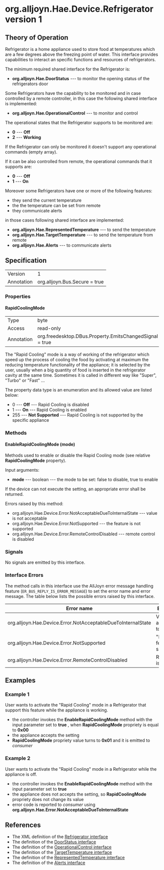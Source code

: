 # org.alljoyn.Hae.Device.Refrigerator version 1

## Theory of Operation

Refrigerator is a home appliance used to store food at temperatures which are a
few degrees above the freezing point of water.
This interface provides capabilities to interact an specific functions and
resources of refrigerators.

The minimum required shared interface for the Refrigerator is:

  * **org.alljoyn.Hae.DoorStatus** --- to monitor the opening status of the
    refrigerators door

Some Refrigerators have the capability to be monitored and in case controlled
by a remote controller, in this case the following shared interface is
implemented:

  * **org.alljoyn.Hae.OperationalControl** --- to monitor and control

The operational states that the Refrigerator supports to be monitored are:

  * **0** --- **Off**
  * **2** --- **Working**

If the Refrigerator can only be monitored it doesn't support any operational
commands (empty array).

If it can be also controlled from remote, the operational commands that it
supports are:

  * **0** --- **Off**
  * **1** --- **On**

Moreover some Refrigerators have one or more of the following features:

  * they send the current temperature
  * the the temperature can be set from remote
  * they communicate alerts

in those cases following shared interface are implemented:

  * **org.alljoyn.Hae.RepresentedTemperature** --- to send the temperature
  * **org.alljoyn.Hae.TargetTemperature** --- to send the temperature from
    remote
  * **org.alljoyn.Hae.Alerts** --- to communicate alerts

## Specification

|            |                               |
| ---------- | ----------------------------- |
| Version    | 1                             |
| Annotation | org.alljoyn.Bus.Secure = true |

### Properties

#### RapidCoolingMode

|            |                                                         |
| ---------- | ------------------------------------------------------- |
| Type       | byte                                                    |
| Access     | read-only                                               |
| Annotation | org.freedesktop.DBus.Property.EmitsChangedSignal = true |

The "Rapid Cooling" mode is a way of working of the refrigerator which speed up
the process of cooling the food by activating at maximum the reducing
temperature functionality of the appliance; it is selected by the user, usually
when a big quantity of food is inserted in the refrigerator cavity at the same
time.
Sometimes it is called in different way like "Super", "Turbo" or "Fast" ...

The property data type is an enumeration and its allowed value are listed below:

  * 0 --- **Off** --- Rapid Cooling is disabled
  * 1 --- **On** --- Rapid Cooling is enabled
  * 255 --- **Not Supported** --- Rapid Cooling is not supported by the
  specific appliance

### Methods

#### EnableRapidCoolingMode (mode)

Methods used to enable or disable the Rapid Cooling mode (see relative
**RapidCoolingMode** property).

Input arguments:

  * **mode** --- boolean --- the mode to be set: false to disable, true to
    enable

If the device can not execute the setting, an appropriate error shall be
returned.

Errors raised by this method:

  * org.alljoyn.Hae.Device.Error.NotAcceptableDueToInternalState --- value is
    not acceptable
  * org.alljoyn.Hae.Device.Error.NotSupported --- the feature is not supported
  * org.alljoyn.Hae.Device.Error.RemoteControlDisabled --- remote control is
    disabled

### Signals

No signals are emitted by this interface.

### Interface Errors

The method calls in this interface use the AllJoyn error message handling
feature (`ER_BUS_REPLY_IS_ERROR_MESSAGE`) to set the error name and error
message. The table below lists the possible errors raised by this interface.

|                          Error name                          |                 Error message                 |
| ------------------------------------------------------------ | --------------------------------------------- |
| org.alljoyn.Hae.Device.Error.NotAcceptableDueToInternalState | Value is not acceptable due to internal state |
| org.alljoyn.Hae.Device.Error.NotSupported                    | "RapidFreezing" feature is not supported      |
| org.alljoyn.Hae.Device.Error.RemoteControlDisabled           | Remote control is disabled                    |

## Examples

### Example 1

User wants to activate the "Rapid Cooling" mode in a Refrigerator that support
this feature while the appliance is working.

  * the controller invokes the **EnableRapidCoolingMode** method with the input
    parameter set to **true** , when **RapidCoolingMode** propriety is equal to
    **0x00**
  * the appliance accepts the setting
  * **RapidCoolingMode** propriety value turns to **0x01** and it is emitted to
    _consumer_

### Example 2

User wants to activate the "Rapid Cooling" mode in a Refrigerator while the
appliance is off.

  * the controller invokes the **EnableRapidCoolingMode** method with the input
    parameter set to **true**
  * the appliance does not accepts the setting, so **RapidCoolingMode**
    propriety does not change its value
  * error code is reported to _consumer_ using
    **org.alljoyn.Hae.Error.NotAcceptableDueToInternalState**

## References

  * The XML definition of the [Refrigerator interface](Refrigerator-v1.xml)
  * The definition of the [DoorStatus interface](org.alljoyn.Hae/DoorStatus-v1)
  * The definition of the [OperationalControl interface](org.alljoyn.Hae/OperationalControl-v1)
  * The definition of the [TargetTemperature interface](/org.alljoyn.Hae/TargetTemperature-v1)
  * The definition of the [RepresentedTemperature interface](/org.alljoyn.Hae/RepresentedTemperature-v1)
  * The definition of the [Alerts interface](org.alljoyn.Hae/Alerts-v1)
